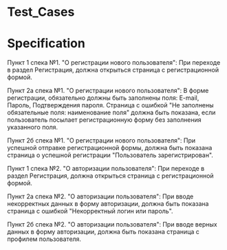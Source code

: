 # Test_Cases

# Specification

Пункт 1 спека №1. "О регистрации нового пользователя": 
При переходе в раздел Регистрация, должна открыться страница с регистрационной формой.

Пункт 2а спека №1. "О регистрации нового пользователя": 
В форме регистрации, обязательно должны быть заполнены поля: E-mail, Пароль, Подтверждения пароля. Страница с ошибкой "Не заполнены обязательные поля:
наименование поля" должна быть показана, если пользователь посылает регистрационную форму без заполнения указанного поля.

Пункт 2б спека №1. "О регистрации нового пользователя":
При успешной отправке регистрационной формы, должна быть показана страница о успешной регистрации "Пользователь зарегистрирован".


Пункт 1 спека №2. "О авторизации пользователя": 
При переходе в раздел Регистрация, должна открыться страница с регистрационной формой.

Пункт 2а спека №2. "О авторизации пользователя": 
При вводе некорректных данных в форму авторизации, должна быть показана страница с ошибкой "Некорректный логин или пароль".

Пункт 2б спека №2. "О авторизации пользователя":
При вводе верных данных в форму авторизации, должна быть показана страница с профилем пользователя.


